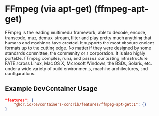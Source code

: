 
# FFmpeg (via apt-get) (ffmpeg-apt-get)

FFmpeg is the leading multimedia framework, able to decode, encode, transcode, mux, demux, stream, filter and play pretty much anything that humans and machines have created. It supports the most obscure ancient formats up to the cutting edge. No matter if they were designed by some standards committee, the community or a corporation. It is also highly portable: FFmpeg compiles, runs, and passes our testing infrastructure FATE across Linux, Mac OS X, Microsoft Windows, the BSDs, Solaris, etc. under a wide variety of build environments, machine architectures, and configurations.

## Example DevContainer Usage

```json
"features": {
    "ghcr.io/devcontainers-contrib/features/ffmpeg-apt-get:1": {}
}
```




